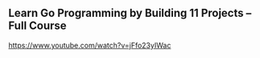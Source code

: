 ## Learn Go Programming by Building 11 Projects – Full Course

https://www.youtube.com/watch?v=jFfo23yIWac
